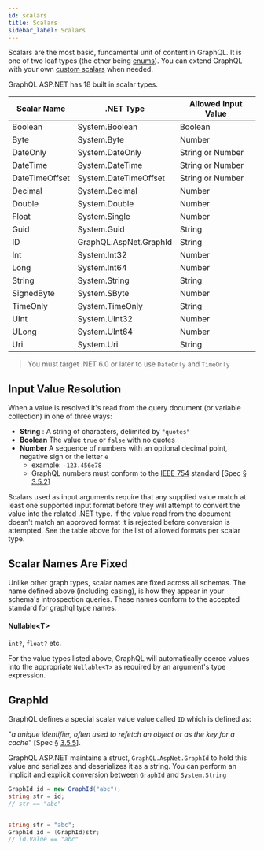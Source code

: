 ```yaml
---
id: scalars
title: Scalars
sidebar_label: Scalars
---
```


Scalars are the most basic, fundamental unit of content in GraphQL. It is one of two leaf types (the other being [enums](./enums)). You can extend GraphQL with your own [custom scalars](../advanced/custom-scalars) when needed.

GraphQL ASP.NET has 18 built in scalar types.

| Scalar Name    | .NET Type              | Allowed Input Value     |
| -------------- | ---------------------- | ----------------------- |
| Boolean        | System.Boolean         | Boolean                 |
| Byte           | System.Byte            | Number                  |
| DateOnly       | System.DateOnly        | String or Number        |
| DateTime       | System.DateTime        | String or Number        |
| DateTimeOffset | System.DateTimeOffset  | String or Number        |
| Decimal        | System.Decimal         | Number                  |
| Double         | System.Double          | Number                  |
| Float          | System.Single          | Number                  |
| Guid           | System.Guid            | String                  |
| ID             | GraphQL.AspNet.GraphId | String                  |
| Int            | System.Int32           | Number                  |
| Long           | System.Int64           | Number                  |
| String         | System.String          | String                  |
| SignedByte     | System.SByte           | Number                  |
| TimeOnly       | System.TimeOnly        | String                  |
| UInt           | System.UInt32          | Number                  |
| ULong          | System.UInt64          | Number                  |
| Uri            | System.Uri             | String                  |

> You must target .NET 6.0 or later to use `DateOnly` and `TimeOnly`

## Input Value Resolution

When a value is resolved it's read from the query document (or variable collection) in one of three ways:

-   **String** : A string of characters, delimited by `"quotes"`
-   **Boolean** The value `true` or `false` with no quotes
-   **Number** A sequence of numbers with an optional decimal point, negative sign or the letter `e`
    -   example: `-123.456e78`
    -   GraphQL numbers must conform to the [IEEE 754](https://en.wikipedia.org/wiki/IEEE_754) standard [Spec § [3.5.2](https://graphql.github.io/graphql-spec/June2018/#sec-Float)]

Scalars used as input arguments require that any supplied value match at least one supported input format before they will attempt to convert the value into the related .NET type. If the value read from the document doesn't match an approved format it is rejected before conversion is attempted. See the table above for the list of allowed formats per scalar type.

## Scalar Names Are Fixed

Unlike other graph types, scalar names are fixed across all schemas. The name defined above (including casing), is how they appear in your schema's introspection queries. These names conform to the accepted standard for graphql type names.

#### Nullable\<T\>

`int?`, `float?` etc.

For the value types listed above, GraphQL will automatically coerce values into the appropriate `Nullable<T>` as required by an argument's type expression.

## GraphId

GraphQL defines a special scalar value value called `ID` which is defined as:

"_a unique identifier, often used to refetch an object or as the key for a cache_" [Spec § [3.5.5](https://graphql.github.io/graphql-spec/June2018/#sec-ID)].

GraphQL ASP.NET maintains a struct, `GraphQL.AspNet.GraphId` to hold this value and serializes and deserializes it as a string. You can perform an implicit and explicit conversion between `GraphId` and `System.String`

```csharp
GraphId id = new GraphId("abc");
string str = id;
// str == "abc"


string str = "abc";
GraphId id = (GraphId)str;
// id.Value == "abc"
```
